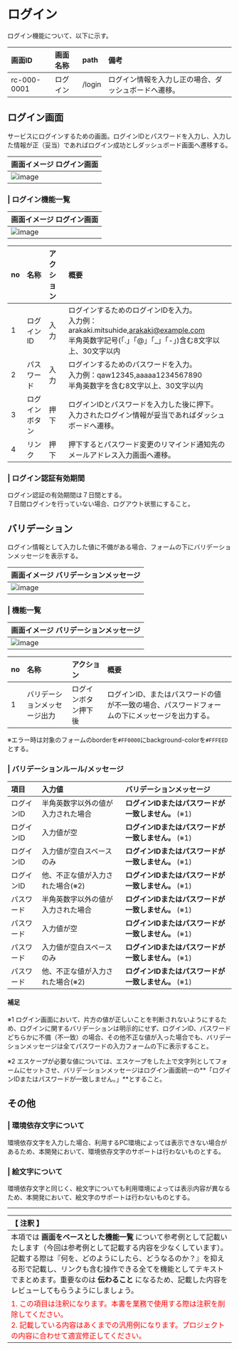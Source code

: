 # ログイン
ログイン機能について、以下に示す。

|画面ID|画面名称|path|備考|
|:---|:---|:---|:---|
|rc-000-0001|ログイン|/login|ログイン情報を入力し正の場合、ダッシュボードへ遷移。|

## ログイン画面
サービスにログインするための画面。ログインIDとパスワードを入力し、入力した情報が正（妥当）であればログイン成功としダッシュボード画面へ遷移する。

|画面イメージ ログイン画面|
|:---|
|![image](./image/rc-000-0001.png)|

### | ログイン機能一覧
|画面イメージ ログイン画面|
|:---|
|![image](./image/ds-rc-000-0001.png)|

|no|名称|アクション|概要|
|:---|:---|:---|:---|
|1|ログインID|入力|ログインするためのログインIDを入力。<br>入力例：arakaki.mitsuhide,arakaki@example.com<br>半角英数字記号(「.」「@」「_」「-」)含む8文字以上、30文字以内|
|2|パスワード|入力|ログインするためのパスワードを入力。<br>入力例：qaw12345,aaaaa1234567890<br>半角英数字を含む8文字以上、30文字以内|
|3|ログインボタン|押下|ログインIDとパスワードを入力した後に押下。<br>入力されたログイン情報が妥当であればダッシュボードへ遷移。|
|4|リンク|押下|押下するとパスワード変更のリマインド通知先のメールアドレス入力画面へ遷移。|

### | ログイン認証有効期間
ログイン認証の有効期間は７日間とする。  
７日間ログインを行っていない場合、ログアウト状態にすること。

## バリデーション
ログイン情報として入力した値に不備がある場合、フォームの下にバリデーションメッセージを表示する。

|画面イメージ バリデーションメッセージ|
|:---|
|![image](./image/rc-000-0001-2.png)|

### | 機能一覧

|画面イメージ バリデーションメッセージ|
|:---|
|![image](./image/ds-rc-000-0001-2.png)|

|no|名称|アクション|概要|
|:---|:---|:---|:---|
|1|バリデーションメッセージ出力|ログインボタン押下後|ログインID、またはパスワードの値が不一致の場合、パスワードフォームの下にメッセージを出力する。|

※エラー時は対象のフォームのborderを```#FF0000```にbackground-colorを```#FFFEED```とする。

### | バリデーションルール/メッセージ

|項目|入力値|バリデーションメッセージ|
|:---|:---|:---|
|ログインID|半角英数字以外の値が入力された場合|**ログインIDまたはパスワードが一致しません。** (※1)|
|ログインID|入力値が空|**ログインIDまたはパスワードが一致しません。** (※1)|
|ログインID|入力値が空白スペースのみ|**ログインIDまたはパスワードが一致しません。** (※1)|
|ログインID|他、不正な値が入力された場合(※2)|**ログインIDまたはパスワードが一致しません。** (※1)|
|パスワード|半角英数字以外の値が入力された場合|**ログインIDまたはパスワードが一致しません。** (※1)|
|パスワード|入力値が空|**ログインIDまたはパスワードが一致しません。** (※1)|
|パスワード|入力値が空白スペースのみ|**ログインIDまたはパスワードが一致しません。** (※1)|
|パスワード|他、不正な値が入力された場合(※2)|**ログインIDまたはパスワードが一致しません。** (※1)|

#### 補足
※1 ログイン画面において、片方の値が正しいことを判断されないようにするため、ログインに関するバリデーションは明示的にせず、ログインID、パスワードどちらかに不備（不一致）の場合、その他不正な値が入った場合でも、バリデーションメッセージは全てパスワードの入力フォームの下に表示すること。

※2 エスケープが必要な値については、エスケープをした上で文字列としてフォームにセットさせ、バリデーションメッセージはログイン画面統一の**「ログインIDまたはパスワードが一致しません。」**とすること。

## その他
### | 環境依存文字について
環境依存文字を入力した場合、利用するPC環境によっては表示できない場合があるため、本開発において、環境依存文字のサポートは行わないものとする。

### | 絵文字について
環境依存文字と同じく、絵文字についても利用環境によっては表示内容が異なるため、本開発において、絵文字のサポートは行わないものとする。


---

|【 注釈 】|
|:---|
|本項では **画面をベースとした機能一覧** について参考例として記載いたします（今回は参考例として記載する内容を少なくしています）。記載する際は『何を、どのようにしたら、どうなるのか？』を抑える形で記載し、リンクも含む操作できる全てを機能としてテキストでまとめます。重要なのは **伝わること** になるため、記載した内容をレビューしてもらうようにしましょう。|
|<span style='color:#f00'>1. この項目は注釈になります。本書を業務で使用する際は注釈を削除してください。<br>2. 記載している内容はあくまでの汎用例になります。プロジェクトの内容に合わせて適宜修正してください。</span>|

